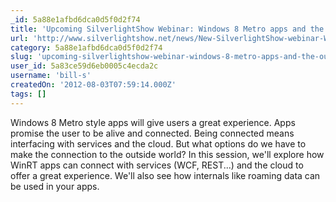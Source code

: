 ```yaml
---
_id: 5a88e1afbd6dca0d5f0d2f74
title: 'Upcoming SilverlightShow Webinar: Windows 8 Metro apps and the outside world: connecting with services and integrating the cloud'
url: 'http://www.silverlightshow.net/news/New-SilverlightShow-webinar-Windows-8-Metro-apps-and-the-outside-world-connecting-with-services-and-integrating-the-cloud.aspx'
category: 5a88e1afbd6dca0d5f0d2f74
slug: 'upcoming-silverlightshow-webinar-windows-8-metro-apps-and-the-outside-world-connecting-with-service'
user_id: 5a83ce59d6eb0005c4ecda2c
username: 'bill-s'
createdOn: '2012-08-03T07:59:14.000Z'
tags: []
---
```


Windows 8 Metro style apps will give users a great experience. Apps promise the user to be alive and connected. Being connected means interfacing with services and the cloud. But what options do we have to make the connection to the outside world? 
In this session, we'll explore how WinRT apps can connect with services (WCF, REST...) and the cloud to offer a great experience. We'll also see how internals like roaming data can be used in your apps. 
